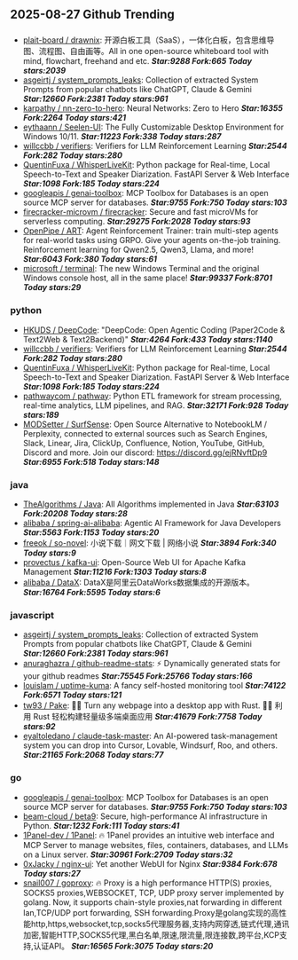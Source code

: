 ## 2025-08-27 Github Trending

### 
* [plait-board / drawnix](https://github.com/plait-board/drawnix): 开源白板工具（SaaS），一体化白板，包含思维导图、流程图、自由画等。All in one open-source whiteboard tool with mind, flowchart, freehand and etc. ***Star:9288 Fork:665 Today stars:2039***
* [asgeirtj / system_prompts_leaks](https://github.com/asgeirtj/system_prompts_leaks): Collection of extracted System Prompts from popular chatbots like ChatGPT, Claude & Gemini ***Star:12660 Fork:2381 Today stars:961***
* [karpathy / nn-zero-to-hero](https://github.com/karpathy/nn-zero-to-hero): Neural Networks: Zero to Hero ***Star:16355 Fork:2264 Today stars:421***
* [eythaann / Seelen-UI](https://github.com/eythaann/Seelen-UI): The Fully Customizable Desktop Environment for Windows 10/11. ***Star:11223 Fork:338 Today stars:287***
* [willccbb / verifiers](https://github.com/willccbb/verifiers): Verifiers for LLM Reinforcement Learning ***Star:2544 Fork:282 Today stars:280***
* [QuentinFuxa / WhisperLiveKit](https://github.com/QuentinFuxa/WhisperLiveKit): Python package for Real-time, Local Speech-to-Text and Speaker Diarization. FastAPI Server & Web Interface ***Star:1098 Fork:185 Today stars:224***
* [googleapis / genai-toolbox](https://github.com/googleapis/genai-toolbox): MCP Toolbox for Databases is an open source MCP server for databases. ***Star:9755 Fork:750 Today stars:103***
* [firecracker-microvm / firecracker](https://github.com/firecracker-microvm/firecracker): Secure and fast microVMs for serverless computing. ***Star:29275 Fork:2028 Today stars:93***
* [OpenPipe / ART](https://github.com/OpenPipe/ART): Agent Reinforcement Trainer: train multi-step agents for real-world tasks using GRPO. Give your agents on-the-job training. Reinforcement learning for Qwen2.5, Qwen3, Llama, and more! ***Star:6043 Fork:380 Today stars:61***
* [microsoft / terminal](https://github.com/microsoft/terminal): The new Windows Terminal and the original Windows console host, all in the same place! ***Star:99337 Fork:8701 Today stars:29***

### python
* [HKUDS / DeepCode](https://github.com/HKUDS/DeepCode): "DeepCode: Open Agentic Coding (Paper2Code & Text2Web & Text2Backend)" ***Star:4264 Fork:433 Today stars:1140***
* [willccbb / verifiers](https://github.com/willccbb/verifiers): Verifiers for LLM Reinforcement Learning ***Star:2544 Fork:282 Today stars:280***
* [QuentinFuxa / WhisperLiveKit](https://github.com/QuentinFuxa/WhisperLiveKit): Python package for Real-time, Local Speech-to-Text and Speaker Diarization. FastAPI Server & Web Interface ***Star:1098 Fork:185 Today stars:224***
* [pathwaycom / pathway](https://github.com/pathwaycom/pathway): Python ETL framework for stream processing, real-time analytics, LLM pipelines, and RAG. ***Star:32171 Fork:928 Today stars:189***
* [MODSetter / SurfSense](https://github.com/MODSetter/SurfSense): Open Source Alternative to NotebookLM / Perplexity, connected to external sources such as Search Engines, Slack, Linear, Jira, ClickUp, Confluence, Notion, YouTube, GitHub, Discord and more. Join our discord: https://discord.gg/ejRNvftDp9 ***Star:6955 Fork:518 Today stars:148***

### java
* [TheAlgorithms / Java](https://github.com/TheAlgorithms/Java): All Algorithms implemented in Java ***Star:63103 Fork:20208 Today stars:28***
* [alibaba / spring-ai-alibaba](https://github.com/alibaba/spring-ai-alibaba): Agentic AI Framework for Java Developers ***Star:5563 Fork:1153 Today stars:20***
* [freeok / so-novel](https://github.com/freeok/so-novel): 小说下载｜网文下载 | 网络小说 ***Star:3894 Fork:340 Today stars:9***
* [provectus / kafka-ui](https://github.com/provectus/kafka-ui): Open-Source Web UI for Apache Kafka Management ***Star:11216 Fork:1303 Today stars:8***
* [alibaba / DataX](https://github.com/alibaba/DataX): DataX是阿里云DataWorks数据集成的开源版本。 ***Star:16764 Fork:5595 Today stars:6***

### javascript
* [asgeirtj / system_prompts_leaks](https://github.com/asgeirtj/system_prompts_leaks): Collection of extracted System Prompts from popular chatbots like ChatGPT, Claude & Gemini ***Star:12660 Fork:2381 Today stars:961***
* [anuraghazra / github-readme-stats](https://github.com/anuraghazra/github-readme-stats): ⚡ Dynamically generated stats for your github readmes ***Star:75545 Fork:25766 Today stars:166***
* [louislam / uptime-kuma](https://github.com/louislam/uptime-kuma): A fancy self-hosted monitoring tool ***Star:74122 Fork:6571 Today stars:121***
* [tw93 / Pake](https://github.com/tw93/Pake): 🤱🏻 Turn any webpage into a desktop app with Rust. 🤱🏻 利用 Rust 轻松构建轻量级多端桌面应用 ***Star:41679 Fork:7758 Today stars:92***
* [eyaltoledano / claude-task-master](https://github.com/eyaltoledano/claude-task-master): An AI-powered task-management system you can drop into Cursor, Lovable, Windsurf, Roo, and others. ***Star:21165 Fork:2068 Today stars:77***

### go
* [googleapis / genai-toolbox](https://github.com/googleapis/genai-toolbox): MCP Toolbox for Databases is an open source MCP server for databases. ***Star:9755 Fork:750 Today stars:103***
* [beam-cloud / beta9](https://github.com/beam-cloud/beta9): Secure, high-performance AI infrastructure in Python. ***Star:1232 Fork:111 Today stars:41***
* [1Panel-dev / 1Panel](https://github.com/1Panel-dev/1Panel): 🔥 1Panel provides an intuitive web interface and MCP Server to manage websites, files, containers, databases, and LLMs on a Linux server. ***Star:30961 Fork:2709 Today stars:32***
* [0xJacky / nginx-ui](https://github.com/0xJacky/nginx-ui): Yet another WebUI for Nginx ***Star:9384 Fork:678 Today stars:27***
* [snail007 / goproxy](https://github.com/snail007/goproxy): 🔥 Proxy is a high performance HTTP(S) proxies, SOCKS5 proxies,WEBSOCKET, TCP, UDP proxy server implemented by golang. Now, it supports chain-style proxies,nat forwarding in different lan,TCP/UDP port forwarding, SSH forwarding.Proxy是golang实现的高性能http,https,websocket,tcp,socks5代理服务器,支持内网穿透,链式代理,通讯加密,智能HTTP,SOCKS5代理,黑白名单,限速,限流量,限连接数,跨平台,KCP支持,认证API。 ***Star:16565 Fork:3075 Today stars:20***
